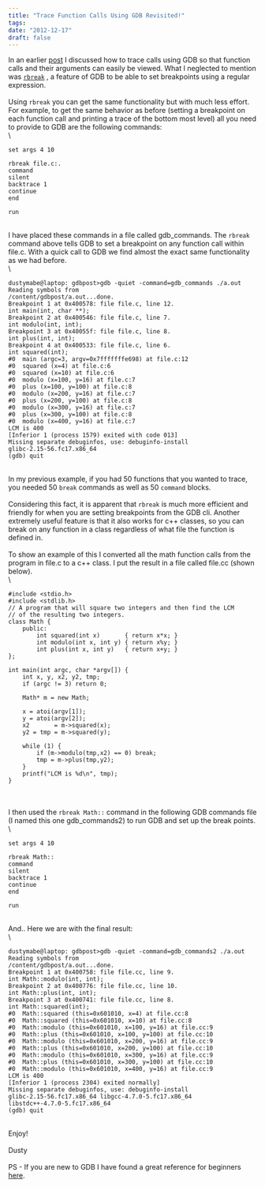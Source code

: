 ```yaml
---
title: "Trace Function Calls Using GDB Revisited!"
tags:
date: "2012-12-17"
draft: false
---
```


In an earlier [post](/2012/10/14/trace-function-calls-using-gdb/) I
discussed how to trace calls using GDB so that function calls and their
arguments can easily be viewed. What I neglected to mention was
[`rbreak`](http://sourceware.org/gdb/onlinedocs/gdb/Set-Breaks.html) , a
feature of GDB to be able to set breakpoints using a regular
expression.\
\
Using `rbreak` you can get the same functionality but with much less
effort. For example, to get the same behavior as before (setting a
breakpoint on each function call and printing a trace of the bottom most
level) all you need to provide to GDB are the following commands:\
\

```nohighlight
set args 4 10

rbreak file.c:.
command
silent
backtrace 1
continue 
end

run
```

\
I have placed these commands in a file called gdb\_commands. The
`rbreak` command above tells GDB to set a breakpoint on any function
call within file.c. With a quick call to GDB we find almost the exact
same functionality as we had before.\
\

```nohighlight
dustymabe@laptop: gdbpost>gdb -quiet -command=gdb_commands ./a.out
Reading symbols from
/content/gdbpost/a.out...done.
Breakpoint 1 at 0x400578: file file.c, line 12.
int main(int, char **);
Breakpoint 2 at 0x400546: file file.c, line 7.
int modulo(int, int);
Breakpoint 3 at 0x40055f: file file.c, line 8.
int plus(int, int);
Breakpoint 4 at 0x400533: file file.c, line 6.
int squared(int);
#0  main (argc=3, argv=0x7fffffffe698) at file.c:12
#0  squared (x=4) at file.c:6
#0  squared (x=10) at file.c:6
#0  modulo (x=100, y=16) at file.c:7
#0  plus (x=100, y=100) at file.c:8
#0  modulo (x=200, y=16) at file.c:7
#0  plus (x=200, y=100) at file.c:8
#0  modulo (x=300, y=16) at file.c:7
#0  plus (x=300, y=100) at file.c:8
#0  modulo (x=400, y=16) at file.c:7
LCM is 400
[Inferior 1 (process 1579) exited with code 013]
Missing separate debuginfos, use: debuginfo-install
glibc-2.15-56.fc17.x86_64
(gdb) quit
```

\
In my previous example, if you had 50 functions that you wanted to
trace, you needed 50 `break` commands as well as 50 `command` blocks.\
\
Considering this fact, it is apparent that `rbreak` is much more
efficient and friendly for when you are setting breakpoints from the GDB
cli. Another extremely useful feature is that it also works for c++
classes, so you can break on any function in a class regardless of what
file the function is defined in.\
\
To show an example of this I converted all the math function calls from
the program in file.c to a c++ class. I put the result in a file called
file.cc (shown below).\
\
    
```nohighlight
#include <stdio.h>
#include <stdlib.h>
// A program that will square two integers and then find the LCM
// of the resulting two integers. 
class Math {
    public:
        int squared(int x)       { return x*x; }
        int modulo(int x, int y) { return x%y; }
        int plus(int x, int y)   { return x+y; }
};

int main(int argc, char *argv[]) {
    int x, y, x2, y2, tmp;
    if (argc != 3) return 0; 

    Math* m = new Math;

    x = atoi(argv[1]);  
    y = atoi(argv[2]);
    x2       = m->squared(x);
    y2 = tmp = m->squared(y);

    while (1) {
        if (m->modulo(tmp,x2) == 0) break;
        tmp = m->plus(tmp,y2);
    }
    printf("LCM is %d\n", tmp);
}
```

\
\
I then used the `rbreak Math::` command in the following GDB commands
file (I named this one gdb\_commands2) to run GDB and set up the break
points.\
\

```nohighlight
set args 4 10

rbreak Math::
command
silent
backtrace 1
continue 
end

run
```

\
And.. Here we are with the final result:\
\

```nohighlight
dustymabe@laptop: gdbpost>gdb -quiet -command=gdb_commands2 ./a.out
Reading symbols from
/content/gdbpost/a.out...done.
Breakpoint 1 at 0x400758: file file.cc, line 9.
int Math::modulo(int, int);
Breakpoint 2 at 0x400776: file file.cc, line 10.
int Math::plus(int, int);
Breakpoint 3 at 0x400741: file file.cc, line 8.
int Math::squared(int);
#0  Math::squared (this=0x601010, x=4) at file.cc:8
#0  Math::squared (this=0x601010, x=10) at file.cc:8
#0  Math::modulo (this=0x601010, x=100, y=16) at file.cc:9
#0  Math::plus (this=0x601010, x=100, y=100) at file.cc:10
#0  Math::modulo (this=0x601010, x=200, y=16) at file.cc:9
#0  Math::plus (this=0x601010, x=200, y=100) at file.cc:10
#0  Math::modulo (this=0x601010, x=300, y=16) at file.cc:9
#0  Math::plus (this=0x601010, x=300, y=100) at file.cc:10
#0  Math::modulo (this=0x601010, x=400, y=16) at file.cc:9
LCM is 400
[Inferior 1 (process 2304) exited normally]
Missing separate debuginfos, use: debuginfo-install
glibc-2.15-56.fc17.x86_64 libgcc-4.7.0-5.fc17.x86_64
libstdc++-4.7.0-5.fc17.x86_64
(gdb) quit
```

\
Enjoy!\
\
Dusty\
\
PS - If you are new to GDB I have found a great reference for beginners
[here](http://betterexplained.com/articles/debugging-with-gdb/).
